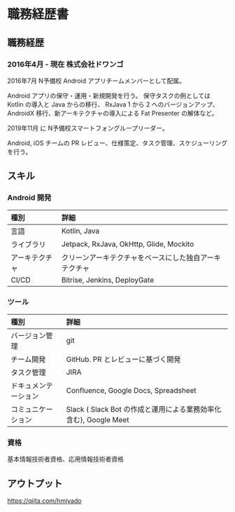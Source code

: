 # 職務経歴書

## 職務経歴

### 2016年4月 - 現在 株式会社ドワンゴ

2016年7月 N予備校 Android アプリチームメンバーとして配属。

Android アプリの保守・運用・新規開発を行う。
保守タスクの例としては Kotlin の導入と Java からの移行、 RxJava 1 から 2 へのバージョンアップ、 AndroidX 移行、新アーキテクチャの導入による Fat Presenter の解体など。

2019年11月 に N予備校スマートフォングループリーダー。

Android, iOS チームの PR レビュー、仕様策定、タスク管理、スケジューリングを行う。

## スキル

### Android 開発

| 種別 | 詳細 |
|:-|:-|
| 言語 | Kotlin, Java |
| ライブラリ | Jetpack, RxJava, OkHttp, Glide, Mockito |
| アーキテクチャ | クリーンアーキテクチャをベースにした独自アーキテクチャ |
| CI/CD | Bitrise, Jenkins, DeployGate |

### ツール

| 種別 | 詳細 |
|:-|:-|
| バージョン管理 | git |
| チーム開発 | GitHub. PR とレビューに基づく開発 |
| タスク管理 | JIRA |
| ドキュメンテーション | Confluence, Google Docs, Spreadsheet |
| コミュニケーション | Slack ( Slack Bot の作成と運用による業務効率化含む), Google Meet |

### 資格

基本情報技術者資格、応用情報技術者資格

## アウトプット

https://qiita.com/hmiyado
